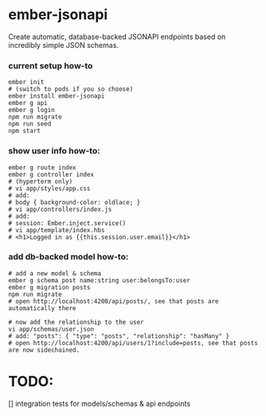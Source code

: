 # ember-jsonapi
Create automatic, database-backed JSONAPI endpoints based on incredibly simple JSON schemas.

### current setup how-to

```
ember init
# (switch to pods if you so choose)
ember install ember-jsonapi
ember g api
ember g login
npm run migrate
npm run seed
npm start
```

### show user info how-to:

```
ember g route index
ember g controller index
# (hyperterm only)
# vi app/styles/app.css
# add:
# body { background-color: oldlace; }
# vi app/controllers/index.js
# add:
# session: Ember.inject.service()
# vi app/template/index.hbs
# <h1>Logged in as {{this.session.user.email}}</h1>
```

### add db-backed model how-to:

```
# add a new model & schema
ember g schema post name:string user:belongsTo:user
ember g migration posts
npm run migrate
# open http://localhost:4200/api/posts/, see that posts are automatically there

# now add the relationship to the user
vi app/schemas/user.json
# add: "posts": { "type": "posts", "relationship": "hasMany" }
# open http://localhost:4200/api/users/1?include=posts, see that posts are now sidechained.
```

# TODO:

[] integration tests for models/schemas & api endpoints
